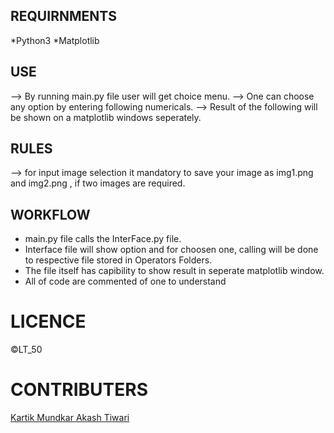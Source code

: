 ## REQUIRNMENTS

*Python3
*Matplotlib

## USE
--> By running main.py file user will get choice menu.
--> One can choose any option by entering following numericals. 
--> Result of the following will be shown on a matplotlib windows seperately.

## RULES
--> for input image selection it mandatory to save your image as img1.png and img2.png , if two images are required. 

## WORKFLOW
* main.py file calls the InterFace.py file.
* Interface file will show option and for choosen one,  calling will be done to respective file stored in Operators Folders.
* The file itself has capibility to show result in seperate matplotlib window.
* All of code are commented of one to understand

# LICENCE
©LT_50

# CONTRIBUTERS
[Kartik Mundkar ](https://github.com/kartik-mundkar)
[Akash Tiwari](https://github.com/akash1203T)




  



